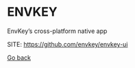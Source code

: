 # ENVKEY
 
 EnvKey’s cross-platform native app
 
 SITE: https://github.com/envkey/envkey-ui

 [Go back](https://portable-linux-apps.github.io/apps.html)
